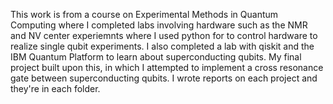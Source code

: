 This work is from a course on Experimental Methods in Quantum Computing where I completed labs involving hardware such as the NMR and NV center experiemnts where I used python for to control hardware to realize single qubit experiments. I also completed a lab with qiskit and the IBM Quantum Platform to learn about superconducting qubits. My final project built upon this, in which I attempted to implement a cross resonance gate between superconducting qubits. I wrote reports on each project and they're in each folder.
